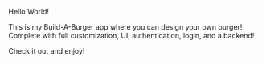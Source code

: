 Hello World!

This is my Build-A-Burger app where you can design your own burger! Complete with full customization, UI, authentication, login, and a backend!

Check it out and enjoy!
